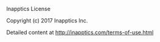Inapptics License

Copyright (c) 2017 Inapptics Inc.

Detailed content at http://inapptics.com/terms-of-use.html